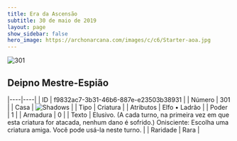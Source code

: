 ```yaml
---
title: Era da Ascensão
subtitle: 30 de maio de 2019
layout: page
show_sidebar: false
hero_image: https://archonarcana.com/images/c/c6/Starter-aoa.jpg
---
```


![301](https://cdn.keyforgegame.com/media/card_front/pt/435_301_G8239RCR49J5_pt.png)

## Deipno Mestre-Espião

|----|----|
| ID | f9832ac7-3b31-46b6-887e-e23503b38931 |
| Número | 301 |
| Casa | ![Shadows](https://archonarcana.com/images/thumb/e/ee/Shadows.png/22px-Shadows.png "Sombras") |
| Tipo | Criatura |
| Atributos | Elfo • Ladrão |
| Poder | 1 |
| Armadura | 0 |
| Texto | Elusivo. (A cada turno, na primeira vez em que esta criatura for atacada, nenhum dano é sofrido.) Onisciente: Escolha uma criatura amiga. Você pode usá-la neste turno. |
| Raridade | Rara |
